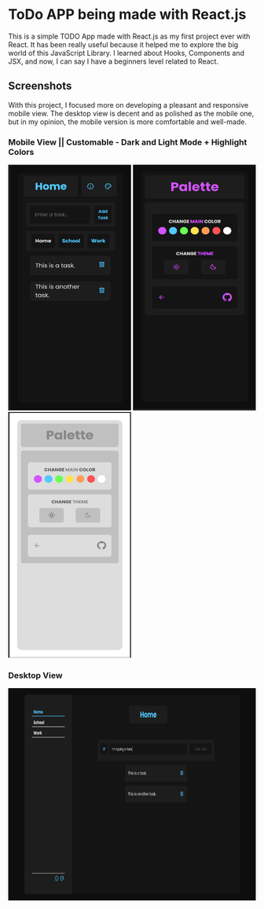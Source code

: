 # ToDo APP being made with React.js

This is a simple TODO App made with React.js as my first project ever with React.
It has been really useful because it helped me to explore the big world of this JavaScript Library. I learned about Hooks, Components and JSX, and now, I can say I have a beginners level related to React. 

## Screenshots

With this project, I focused more on developing a pleasant and responsive mobile view. The desktop view is decent and as polished as the mobile one, but in my opinion, the mobile version is more comfortable and well-made.

### Mobile View || Customable - Dark and Light Mode + Highlight Colors 
<img src="img/main.png" alt="Default Mobile Menu" width="250" height="500"/>
<img src="img/custom1.png" alt="Default Mobile Menu" width="250" height="500"/>
<img src="img/custom2.png" alt="Default Mobile Menu" width="250" height="500"/>

### Desktop View
<img src="img/desktop.png" alt="Default Mobile Menu" width="768" height="432"/>